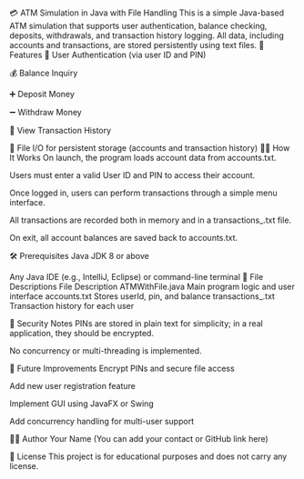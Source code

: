 💳 ATM Simulation in Java with File Handling
This is a simple Java-based ATM simulation that supports user authentication, balance checking, deposits, withdrawals, and transaction history logging. All data, including accounts and transactions, are stored persistently using text files.
🚀 Features
🔐 User Authentication (via user ID and PIN)

💰 Balance Inquiry

➕ Deposit Money

➖ Withdraw Money

🧾 View Transaction History

🧠 File I/O for persistent storage (accounts and transaction history)
🧑‍💻 How It Works
On launch, the program loads account data from accounts.txt.

Users must enter a valid User ID and PIN to access their account.

Once logged in, users can perform transactions through a simple menu interface.

All transactions are recorded both in memory and in a transactions_<userId>.txt file.

On exit, all account balances are saved back to accounts.txt.

🛠️ Prerequisites
Java JDK 8 or above

Any Java IDE (e.g., IntelliJ, Eclipse) or command-line terminal
📄 File Descriptions
File	Description
ATMWithFile.java	Main program logic and user interface
accounts.txt	Stores userId, pin, and balance
transactions_<userId>.txt	Transaction history for each user

🔐 Security Notes
PINs are stored in plain text for simplicity; in a real application, they should be encrypted.

No concurrency or multi-threading is implemented.

📌 Future Improvements
Encrypt PINs and secure file access

Add new user registration feature

Implement GUI using JavaFX or Swing

Add concurrency handling for multi-user support

🧑‍🎓 Author
Your Name (You can add your contact or GitHub link here)

📜 License
This project is for educational purposes and does not carry any license.


